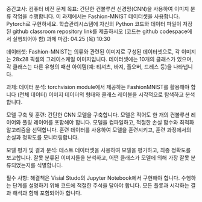 중간고사: 컴퓨터 비전 문제
목표: 간단한 컨볼루션 신경망(CNN)을 사용하여 이미지 분류 작업을 수행합니다. 이 과제에서는 Fashion-MNIST 데이터셋을 사용합니다. Pytorch로 구현하세요.
학습관리시스템에 자신의 Python 코드와 데이터 파일이 저장된 github classroom repository link를 제출하시오 (코드는 github codespace에서 실행되어야 함)
과제 마감: 04.25 (목) 10:30


데이터셋:
Fashion-MNIST는 의류와 관련된 이미지로 구성된 데이터셋으로, 각 이미지는 28x28 픽셀의 그레이스케일 이미지입니다. 데이터셋에는 10개의 클래스가 있으며, 각 클래스는 다른 유형의 패션 아이템(예: 티셔츠, 바지, 풀오버, 드레스 등)을 나타냅니다.

과제:
데이터 분석:
torchvision module에서 제공하는 FashionMNIST를 활용해야 합니다 (전체 데이터)
이미지 데이터의 형태와 클래스 레이블을 시각적으로 탐색하고 분석합니다.


모델 구축 및 훈련:
간단한 CNN 모델을 구축합니다. 모델은 적어도 한 개의 컨볼루션 레이어와 풀링 레이어를 포함해야 합니다.
모델을 컴파일하고, 적절한 손실 함수와 최적화 알고리즘을 선택합니다.
훈련 데이터를 사용하여 모델을 훈련시키고, 훈련 과정에서의 손실과 정확도를 모니터링합니다.


모델 평가 및 결과 분석:
테스트 데이터셋을 사용하여 모델을 평가하고, 최종 정확도를 보고합니다.
잘못 분류된 이미지들을 분석하고, 어떤 클래스가 모델에 의해 가장 잘못 분류되었는지를 식별합니다.


필수 사항:
해결책은 Visial Studo의 Jupyter Notebook에서 구현해야 합니다.
수행하는 단계를 설명하기 위해 코드에 적절한 주석을 달아야 합니다.
모든 플롯과 시각화는 결과 해석과 함께 포함되어야 합니다.
